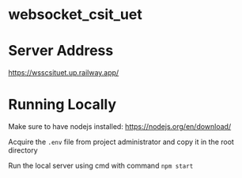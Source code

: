 # websocket_csit_uet

# Server Address
https://wsscsituet.up.railway.app/
 
# Running Locally

Make sure to have nodejs installed: https://nodejs.org/en/download/

Acquire the `.env` file from project administrator and copy it in the root directory

Run the local server using cmd with command
`npm start`
